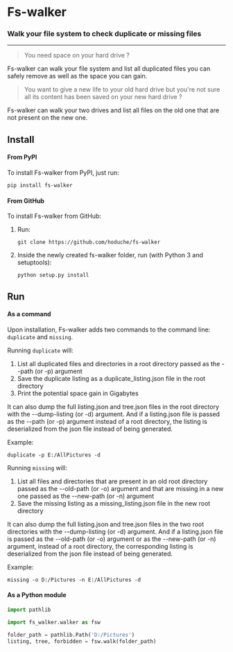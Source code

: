 # Fs-walker

### Walk your file system to check duplicate or missing files
___

>You need space on your hard drive ?

Fs-walker can walk your file system and list all duplicated files you can safely remove as well as the space you can gain.

>You want to give a new life to your old hard drive but you're not sure all its content has been saved on your new hard drive ?

Fs-walker can walk your two drives and list all files on the old one that are not present on the new one. 

## Install

#### From PyPI
To install Fs-walker from PyPI, just run:

```
pip install fs-walker
```

#### From GitHub
To install Fs-walker from GitHub:
1. Run:
    ```
    git clone https://github.com/hoduche/fs-walker
    ```
2. Inside the newly created fs-walker folder, run (with Python 3 and setuptools):
    ```
    python setup.py install
    ```

## Run

#### As a command
Upon installation, Fs-walker adds two commands to the command line: `duplicate` and `missing`.

Running `duplicate` will:
1. List all duplicated files and directories in a root directory passed as the --path (or -p) argument
2. Save the duplicate listing as a duplicate_listing.json file in the root directory
3. Print the potential space gain in Gigabytes

It can also dump the full listing.json and tree.json files in the root directory with the --dump-listing (or -d) argument.
And if a listing.json file is passed as the --path (or -p) argument instead of a root directory, the listing is deserialized from the json file instead of being generated.

Example:
```
duplicate -p E:/AllPictures -d
```

Running `missing` will:
1. List all files and directories that are present in an old root directory passed as the --old-path (or -o) argument and that are missing in a new one passed as the --new-path (or -n) argument
2. Save the missing listing as a missing_listing.json file in the new root directory

It can also dump the full listing.json and tree.json files in the two root directories with the --dump-listing (or -d) argument.
And if a listing.json file is passed as the --old-path (or -o) argument or as the --new-path (or -n) argument, instead of a root directory, the corresponding listing is deserialized from the json file instead of being generated.

Example:
```
missing -o D:/Pictures -n E:/AllPictures -d
```

#### As a Python module

```python
import pathlib

import fs_walker.walker as fsw

folder_path = pathlib.Path('D:/Pictures')
listing, tree, forbidden = fsw.walk(folder_path)
```
